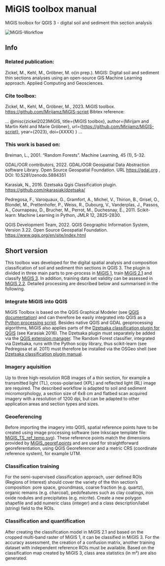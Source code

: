 # MiGIS toolbox manual
MiGIS toolbox for QGIS 3 - digital soil and sediment thin section analysis

![MiGIS-Workflow](https://github.com/Mirijamz/MiGIS-script/blob/main/Manual_figures/workflow.png)


## Info
### Related publication: 
Zickel, M., Kehl, M., Gröbner, M. o(in prep.). MiGIS: Digital soil and sediment thin sections analyses using an open-source GIS Machine Learning approach. Applied Computing and Geosciences.

### Cite toolbox: 
Zickel, M., Kehl, M., Gröbner, M., 2023. MiGIS toolbox. https://github.com/Mirijamz/MiGIS-script
Bibtex reference:

...
@misc{zickel2023MiGIS,
title={MiGIS toolbox},
author={Mirijam and Martin Kehl and Marie Gröbner},
url={https://github.com/Mirijamz/MiGIS-script},
year={2023},
doi={XXXX}
}
...

### This work is based on:
Breiman, L., 2001. “Random Forests”. Machine Learning, 45 (1), 5-32.

GDAL/OGR contributors, 2022. GDAL/OGR Geospatial Data Abstraction software Library. Open Source Geospatial Foundation. URL https://gdal.org , DOI: 10.5281/zenodo.5884351

Karasiak, N., 2016. Dzetsaka Qgis Classification plugin. https://github.com/nkarasiak/dzetsaka/

Pedregosa, F., Varoquaux, G., Gramfort, A., Michel, V., Thirion, B., Grisel, O., Blondel, M., Prettenhofer, P., Weiss, R., Dubourg, V., Vanderplas, J., Passos, A., Cournapeau, D., Brucher, M., Perrot, M., Duchesnay, É., 2011. Scikit-learn: Machine Learning in Python, JMLR 12, 2825-2830.

QGIS Development Team, 2022. QGIS Geographic Information System, Version 3.22. Open Source Geospatial Foundation. https://www.qgis.org/en/site/index.html


## Short version
This toolbox was developed for the digital spatial analysis and composition classification of soil and sediment thin sections in QGIS 3. The plugin is divided in three main parts to pre-process in [MiGIS 1](https://github.com/Mirijamz/MiGIS-script/blob/main/MiGIS_1_preprocess.py), train [MiGIS 2.1](https://github.com/Mirijamz/MiGIS-script/blob/main/MiGIS_2-1_train_algorithm.py) and classify [MiGIS 3](https://github.com/Mirijamz/MiGIS-script/blob/main/MiGIS_3_classification.py). In addition, training data set validity can be assessed in [MiGIS 2.2](https://github.com/Mirijamz/MiGIS-script/blob/main/MiGIS_2-2_ROI_eval.py). Detailed processing are described below and summarised in the following.

### Integrate MiGIS into QGIS
MiGIS Toolbox is based on the QGIS Graphical Modeler (see [QGIS documentation](https://docs.qgis.org/3.22/en/docs/index.html)) and can therefore be easily integrated into QGIS as a [Python processing script](https://docs.qgis.org/3.22/en/docs/user_manual/processing/toolbox.html). Besides native QGIS and GDAL geoprocessing algorithms, MiGIS also applies parts of the [Dzetsaka classification plugin for QGIS](https://github.com/nkarasiak/dzetsaka) (see Karasiak 2016). The Dzetsaka plugin must separately be added via the [QGIS extension manager]( https://docs.qgis.org/3.22/en/docs/training_manual/qgis_plugins/fetching_plugins.html). The Random Forest classifier, integrated via Dzetsaka, runs with the Python scipy library, thus scikit-learn (see Pedregosa et al. 2011) must therefore be installed via the OSGeo shell (see [Dzetsaka classification plugin manual](https://github.com/nkarasiak/dzetsaka/blob/master/readme.md).

### Imagery aquisition
Up to three high-resolution RGB images of a thin section, for example a transmitted light (TL), cross-polarised (XPL) and reflected light (RL) image are required. The described workflow is adapted to soil and sediment micromorphology, a section size of 6x8 cm and flatbed scan acquired imagery with a resolution of 1200 dpi, but can be adapted to other application areas and section types and sizes.

### Geoeferencing
Before importing the imagery into QGIS, spatial reference points have to be created using image processing software (see Inkscape template file: [MiGIS_TS_ref_temp.svg](https://github.com/Mirijamz/MiGIS-script/blob/main/MiGIS_TS_ref_temp.svg)). These reference points match the dimensions provided by [MiGIS_georef.points](https://github.com/Mirijamz/MiGIS-script/blob/main/MiGIS_georef.points) and are used for straightforward georeferentiation, using QGIS Georeferencer and a metric CRS (coordinate reference system), for example UTM. 

### Classification training
For the semi-supervised classification approach, user defined ROIs (Regions of Interest) should cover the variety of the thin section’s composition: pore space, groundmass, coarse fraction (e.g. quartz), organic remains (e.g. charcoal), pedofeatures such as clay coatings, iron oxide nodules and precipitates (e.g. micrite). Create a new polygon shapefile and add numeric class (integer) and a class description/label (string) field to the ROIs.

### Classification and quantification
After creating the classification model in MiGIS 2.1 and based on the cropped multi-band raster of MiGIS 1, it can be classified in MiGIS 3. For the accuracy assessment, the creation of a confusion matrix, another training dataset with independent reference ROIs must be available. Based on the classification map created by MiGIS 3, class area statistics (in m²) are also generated.




